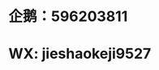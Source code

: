 <h1>企鹅：596203811                                                                                    
<h1>WX: jieshaokeji9527<h1>

